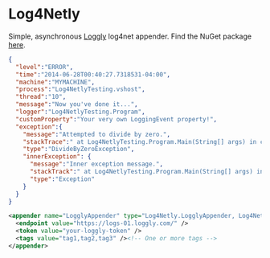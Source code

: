 Log4Netly
=========

Simple, asynchronous [Loggly](https://www.loggly.com) log4net appender. Find the NuGet package [here](https://www.nuget.org/packages/Log4Netly).

```json
{
  "level":"ERROR",
  "time":"2014-06-28T00:40:27.7318531-04:00",
  "machine":"MYMACHINE",
  "process":"Log4NetlyTesting.vshost",
  "thread":"10",
  "message":"Now you've done it...",
  "logger":"Log4NetlyTesting.Program",
  "customProperty":"Your very own LoggingEvent property!",
  "exception":{
    "message":"Attempted to divide by zero.",
    "stackTrace":" at Log4NetlyTesting.Program.Main(String[] args) in c:\\SomePath\\Log4Netly\\Log4NetlyTesting\\Program.cs:line 19",
    "type":"DivideByZeroException",
    "innerException": {
      "message":"Inner exception message.",
      "stackTrack":" at Log4NetlyTesting.Program.Main(String[] args) in c:\\SomePath\\Log4Netly\\Log4NetlyTesting\\Program.cs:line 18",
      "type":"Exception"
    }
  }
}
```

```xml
<appender name="LogglyAppender" type="Log4Netly.LogglyAppender, Log4Netly">
  <endpoint value="https://logs-01.loggly.com/" />
  <token value="your-loggly-token" />
  <tags value="tag1,tag2,tag3" /><!-- One or more tags -->
</appender>
```
